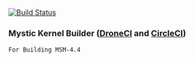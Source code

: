 [![Build Status](https://cloud.drone.io/api/badges/okta-10/kernel-blender/status.svg?ref=refs/heads/msm-4.4)](https://cloud.drone.io/okta-10/kernel-blender)

### Mystic Kernel Builder ([DroneCI](https://cloud.drone.io/) and [CircleCI](https://circleci.com/))
```
For Building MSM-4.4
```
